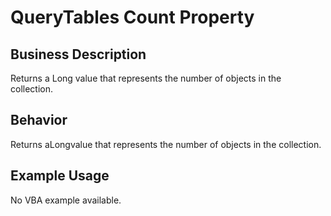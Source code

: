 # QueryTables Count Property

## Business Description
Returns a Long value that represents the number of objects in the collection.

## Behavior
Returns aLongvalue that represents the number of objects in the collection.

## Example Usage
No VBA example available.